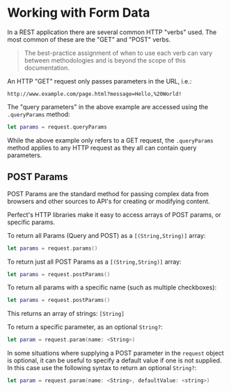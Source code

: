 # Working with Form Data

In a REST application there are several common HTTP "verbs" used. The most common of these are the "GET" and "POST" verbs.

> The best-practice assignment of when to use each verb can vary between methodologies and is beyond the scope of this documentation.

An HTTP "GET" request only passes parameters in the URL, i.e.:

```
http://www.example.com/page.html?message=Hello,%20World!
```

The "query parameters" in the above example are accessed using the `.queryParams` method:

``` swift
let params = request.queryParams
```

While the above example only refers to a GET request, the `.queryParams` method applies to any HTTP request as they all can contain query parameters.

## POST Params

POST Params are the standard method for passing complex data from browsers and other sources to API's for creating or modifying content.

Perfect's HTTP libraries make it easy to access arrays of POST params, or specific params.

To return all Params (Query and POST) as a `[(String,String)]` array:

``` swift
let params = request.params()
```

To return just all POST Params as a `[(String,String)]` array:

``` swift
let params = request.postParams()
```


To return all params with a specific name (such as multiple checkboxes):

``` swift
let params = request.postParams()
```
This returns an array of strings: `[String]`

To return a specific parameter, as an optional `String?`:

``` swift
let param = request.param(name: <String>)
```

In some situations where supplying a POST parameter in the `request` object is optional, it can be useful to specify a default value if one is not supplied. In this case use the following syntax to return an optional `String?`:

``` swift
let param = request.param(name: <String>, defaultValue: <string>)
```

